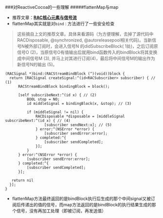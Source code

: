 ###对ReactiveCocoa的一些理解
#####flattenMap与map
* 推荐文章：**[RAC核心元素与信号流](http://www.jianshu.com/p/d262f2c55fbe)**
* flattenMap其实就是对`bind：`方法进行了一些安全检查

> 这些摘自上文的推荐文章。具体来看源码（为方便理解，去掉了源代码中RACDisposable, @synchronized, @autoreleasepool相关代码)。当新信号N被外部订阅时，会进入信号N 的didSubscribeBlock( 1处)，之后订阅原信号O (2)，当原信号O有值输出后就用bind函数传入的bindBlock将其变换成中间信号M (3), 并马上对其进行订阅(4)，最后将中间信号M的输出作为新信号N的输出 (5)。

```objc
(RACSignal *)bind:(RACStreamBindBlock (^)(void))block {
  return [RACSignal createSignal:^(id<RACSubscriber> subscriber) { // (1)
      RACStreamBindBlock bindingBlock = block();

      [self subscribeNext:^(id x) { // (2)
          BOOL stop = NO;
          id middleSignal = bindingBlock(x, &stop); // (3)

          if (middleSignal != nil) {
              RACDisposable *disposable = [middleSignal subscribeNext:^(id x) { // (4)
                  [subscriber sendNext:x]; // (5)
              } error:^(NSError *error) {
                  [subscriber sendError:error];
              } completed:^{
                  [subscriber sendCompleted];
              }];
          }
      } error:^(NSError *error) {
          [subscriber sendError:error];
      } completed:^{
          [subscriber sendCompleted];
      }];

   return nil
  }];
}
```

* flattenMap方法最终返回的是bindBlock执行后生成的那个中间signal又被订阅后传递出的值的信号，而map方法返回的是bindBlock的执行结果生成的那个信号，没有再加工处理（即被订阅，再发送值）

